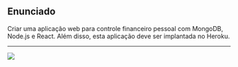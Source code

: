 ## Enunciado

Criar uma aplicação web para controle financeiro pessoal com MongoDB, Node.js e React. Além disso, esta aplicação deve ser implantada no Heroku.

---

![](./project/captured.gif)
